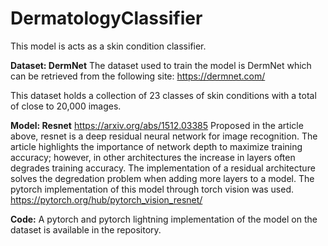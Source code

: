 # DermatologyClassifier

This model is acts as a skin condition classifier. 

**Dataset: DermNet**
The dataset used to train the model is DermNet which can be retrieved from the following site: https://dermnet.com/

This dataset holds a collection of 23 classes of skin conditions with a total of close to 20,000 images. 

**Model: Resnet**
https://arxiv.org/abs/1512.03385
Proposed in the article above, resnet is a deep residual neural network for image recognition. The article highlights the importance of network depth to maximize training accuracy; however, in other architectures the increase in layers often degrades training accuracy. The implementation of a residual architecture solves the degredation problem when adding more layers to a model. The pytorch implementation of this model through torch vision was used.  https://pytorch.org/hub/pytorch_vision_resnet/

**Code:**
A pytorch and pytorch lightning implementation of the model on the dataset is available in the repository. 

